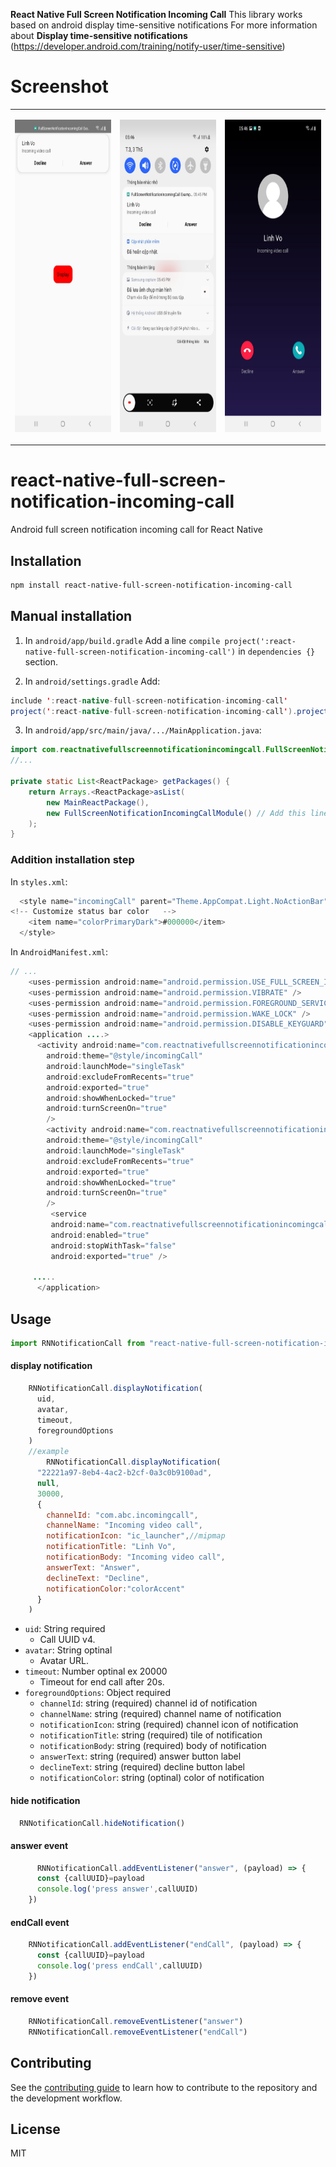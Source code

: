 **React Native Full Screen Notification Incoming Call** This library works based on android display time-sensitive notifications
For more information about **Display time-sensitive notifications** (https://developer.android.com/training/notify-user/time-sensitive)
# Screenshot   
<table>
  <tr>
    <td><p align="center"><img src="/docs/screenshot1.jpeg" height="500"></p></td>
 <td><p align="center"><img src="/docs/screenshot2.jpeg" height="500"></p></td>
  <td><p align="center"><img src="/docs/screenshot3.jpeg" height="500"></p></td>
  </tr>
</table>

# react-native-full-screen-notification-incoming-call

Android full screen notification incoming call for React Native

## Installation

```sh
npm install react-native-full-screen-notification-incoming-call

```
## Manual installation
1. In `android/app/build.gradle`
Add a line `compile project(':react-native-full-screen-notification-incoming-call')` in `dependencies {}` section.

2. In `android/settings.gradle`
Add:

```java
include ':react-native-full-screen-notification-incoming-call'
project(':react-native-full-screen-notification-incoming-call').projectDir = new File(rootProject.projectDir, '../node_modules/react-native-full-screen-notification-incoming-call/android')
```

3. In `android/app/src/main/java/.../MainApplication.java`:

```java
import com.reactnativefullscreennotificationincomingcall.FullScreenNotificationIncomingCallPackage; // Add this import line
//...

private static List<ReactPackage> getPackages() {
    return Arrays.<ReactPackage>asList(
        new MainReactPackage(),
        new FullScreenNotificationIncomingCallModule() // Add this line
    );
}
```
### Addition installation step
In `styles.xml`:
```java
  <style name="incomingCall" parent="Theme.AppCompat.Light.NoActionBar">color
<!-- Customize status bar color   -->
    <item name="colorPrimaryDark">#000000</item>
  </style>
```
In `AndroidManifest.xml`:
```java
// ...
    <uses-permission android:name="android.permission.USE_FULL_SCREEN_INTENT" />
    <uses-permission android:name="android.permission.VIBRATE" />
    <uses-permission android:name="android.permission.FOREGROUND_SERVICE" />
    <uses-permission android:name="android.permission.WAKE_LOCK" />
    <uses-permission android:name="android.permission.DISABLE_KEYGUARD" />
    <application ....>
      <activity android:name="com.reactnativefullscreennotificationincomingcall.IncomingCallActivity"
        android:theme="@style/incomingCall"
        android:launchMode="singleTask"
        android:excludeFromRecents="true"
        android:exported="true"
        android:showWhenLocked="true"
        android:turnScreenOn="true"
        />
        <activity android:name="com.reactnativefullscreennotificationincomingcall.NotificationReceiverActivity"
        android:theme="@style/incomingCall"
        android:launchMode="singleTask"
        android:excludeFromRecents="true"
        android:exported="true"
        android:showWhenLocked="true"
        android:turnScreenOn="true"
        />
         <service
         android:name="com.reactnativefullscreennotificationincomingcall.IncomingCallService"
         android:enabled="true"
         android:stopWithTask="false"
         android:exported="true" />

     .....
      </application>
```
## Usage

```js
import RNNotificationCall from "react-native-full-screen-notification-incoming-call";
```

#### display notification

```js
    RNNotificationCall.displayNotification(
      uid,
      avatar,
      timeout,
      foregroundOptions
    )
    //example
        RNNotificationCall.displayNotification(
      "22221a97-8eb4-4ac2-b2cf-0a3c0b9100ad",
      null,
      30000,
      {
        channelId: "com.abc.incomingcall",
        channelName: "Incoming video call",
        notificationIcon: "ic_launcher",//mipmap
        notificationTitle: "Linh Vo",
        notificationBody: "Incoming video call",
        answerText: "Answer",
        declineText: "Decline",
        notificationColor:"colorAccent"
      }
    )
```
- `uid`: String required
  - Call UUID v4.
- `avatar`: String optinal
  - Avatar URL.
- `timeout`: Number optinal ex 20000
  - Timeout for end call after 20s.
- `foregroundOptions`: Object required
    - `channelId`: string (required) channel id of notification
    - `channelName`: string (required) channel name of notification
    - `notificationIcon`: string (required)  channel icon of notification
    - `notificationTitle`: string (required) tile of notification
    - `notificationBody`: string (required) body of notification
    - `answerText`: string (required) answer button label
    - `declineText`: string (required) decline button label
    - `notificationColor`: string (optinal) color of notification 

#### hide notification

```js
  RNNotificationCall.hideNotification()

```
#### answer event 
```js
      RNNotificationCall.addEventListener("answer", (payload) => {
      const {callUUID}=payload
      console.log('press answer',callUUID)
    })

```
#### endCall event 
```js
    RNNotificationCall.addEventListener("endCall", (payload) => {
      const {callUUID}=payload
      console.log('press endCall',callUUID)
    })

```
#### remove event 
```js
    RNNotificationCall.removeEventListener("answer")
    RNNotificationCall.removeEventListener("endCall")

```

## Contributing

See the [contributing guide](CONTRIBUTING.md) to learn how to contribute to the repository and the development workflow.

## License

MIT
